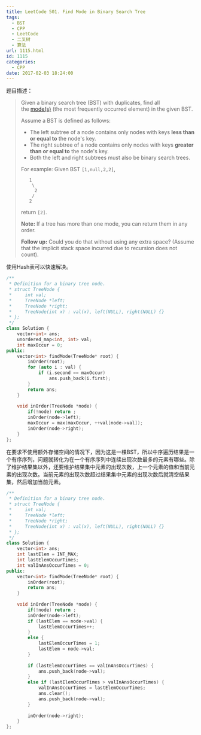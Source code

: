 ```yaml
---
title: LeetCode 501. Find Mode in Binary Search Tree
tags:
  - BST
  - CPP
  - LeetCode
  - 二叉树
  - 算法
url: 1115.html
id: 1115
categories:
  - CPP
date: 2017-02-03 18:24:00
---
```

题目描述：

> Given a binary search tree (BST) with duplicates, find all the [mode(s)](https://en.wikipedia.org/wiki/Mode_(statistics)) (the most frequently occurred element) in the given BST.
>
> Assume a BST is defined as follows:
>
> - The left subtree of a node contains only nodes with keys **less than or equal to** the node's key.
> - The right subtree of a node contains only nodes with keys **greater than or equal to** the node's key.
> - Both the left and right subtrees must also be binary search trees.
>
> For example:
> Given BST `[1,null,2,2]`,
>
> ```
>    1
>     \
>      2
>     /
>    2
>
> ```
>
> return `[2]`.
>
> **Note:** If a tree has more than one mode, you can return them in any order.
>
> **Follow up:** Could you do that without using any extra space? (Assume that the implicit stack space incurred due to recursion does not count).

使用Hash表可以快速解决。

```cpp
/**
 * Definition for a binary tree node.
 * struct TreeNode {
 *     int val;
 *     TreeNode *left;
 *     TreeNode *right;
 *     TreeNode(int x) : val(x), left(NULL), right(NULL) {}
 * };
 */
class Solution {
    vector<int> ans;
    unordered_map<int, int> val;
    int maxOccur = 0;
public:
    vector<int> findMode(TreeNode* root) {
        inOrder(root);
        for (auto i : val) {
            if (i.second == maxOccur) 
                ans.push_back(i.first);
        }
        return ans;
    }
    
    void inOrder(TreeNode *node) {
        if(!node) return ;
        inOrder(node->left);
        maxOccur = max(maxOccur, ++val[node->val]);
        inOrder(node->right);
    }
};
```

在要求不使用额外存储空间的情况下，因为这是一棵BST，所以中序遍历结果是一个有序序列，问题就转化为在一个有序序列中连续出现次数最多的元素有哪些。除了维护结果集以外，还要维护结果集中元素的出现次数，上一个元素的值和当前元素的出现次数。当前元素的出现次数超过结果集中元素的出现次数后就清空结果集，然后增加当前元素。

```cpp
/**
 * Definition for a binary tree node.
 * struct TreeNode {
 *     int val;
 *     TreeNode *left;
 *     TreeNode *right;
 *     TreeNode(int x) : val(x), left(NULL), right(NULL) {}
 * };
 */
class Solution {
    vector<int> ans;
    int lastElem = INT_MAX;
    int lastElemOccurTimes;
    int valInAnsOccurTimes = 0;
public:
    vector<int> findMode(TreeNode* root) {
        inOrder(root);
        return ans;
    }
    
    void inOrder(TreeNode *node) {
        if(!node) return ;
        inOrder(node->left);
        if (lastElem == node->val) {
            lastElemOccurTimes++;
        }
        else {
            lastElemOccurTimes = 1;
            lastElem = node->val;
        }
        
        if (lastElemOccurTimes == valInAnsOccurTimes) {
            ans.push_back(node->val);
        }
        else if (lastElemOccurTimes > valInAnsOccurTimes) {
            valInAnsOccurTimes = lastElemOccurTimes;
            ans.clear();
            ans.push_back(node->val);
        }
            
        inOrder(node->right);
    }
};
```

